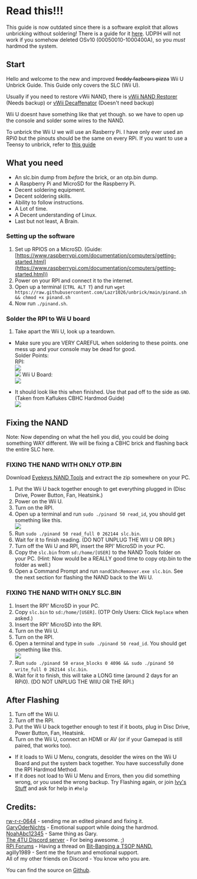 # Read this!!!

This guide is now outdated since there is a software exploit that allows unbricking without soldering! There is a guide for it [here](https://gbatemp.net/threads/cbhc-unbrick-guide-without-soldering.613371/). UDPIH will not work if you somehow deleted OSv10 (00050010-1000400A), so you *must* hardmod the system.

## Start

Hello and welcome to the new and improved ~~freddy fazbears pizza~~ Wii U Unbrick Guide. This Guide only covers the SLC (Wii U).  

Usually if you need to restore vWii NAND, there is [vWii NAND Restorer](https://gbatemp.net/threads/release-vwii-nand-restorer.560948/) (Needs backup) or [vWii Decaffenator](https://gbatemp.net/threads/vwii-decaffeinator-restore-vwii-without-a-nand-backup.566252/) (Doesn't need backup)

Wii U doesnt have something like that yet though. so we have to open up the console and solder some wires to the NAND.

To unbrick the Wii U we will use an Rasberry Pi. I have only ever used an RPi0 but the pinouts should be the same on every RPi. If you want to use a Teensy to unbrick, refer to [this guide](https://gbatemp.net/threads/guide-kaflukes-hardmod-cbhc-unbrick-guide.476725/)

## What you need
- An slc.bin dump from *before* the brick, or an otp.bin dump.  
- A Raspberry Pi and MicroSD for the Raspberry Pi.  
- Decent soldering equipment.  
- Decent soldering skills.  
- Ability to follow instructions.  
- A Lot of time.  
- A Decent understanding of Linux.
- Last but not least, A Brain.

### Setting up the software
1. Set up RPIOS on a MicroSD. (Guide: [https://www.raspberrypi.com/documentation/computers/getting-started.html](https://www.raspberrypi.com/documentation/computers/getting-started.html))
1. Power on your RPI and connect it to the internet.  
1. Open up a terminal (`CTRL ALT T`) and run `wget https://raw.githubusercontent.com/Lazr1026/unbrick/main/pinand.sh && chmod +x pinand.sh`
1. Now run `./pinand.sh`.

### Solder the RPI to Wii U board
1. Take apart the Wii U, look up a teardown.  
- Make sure you are VERY CAREFUL when soldering to these points. one mess up and your console may be dead for good.  
Solder Points:  
RPI:  
![](./assets/images/pinout.png)  
![](./assets/images/back.png)
Wii U Board:  
![](./assets/images/solder.jpg)

- It should look like this when finished. Use that pad off to the side as `GND`.  
(Taken from Kaflukes CBHC Hardmod Guide)  
![](./assets/images/done.png)

## Fixing the NAND

Note: Now depending on what the hell you did, you could be doing something WAY different. We will be fixing a CBHC brick and flashing back the entire SLC here.  

### FIXING THE NAND WITH ONLY OTP.BIN  

Download [Eyekeys NAND Tools](https://github.com/koolkdev/wiiuqt/releases/tag/v0.2) and extract the zip somewhere on your PC.

1. Put the Wii U back together enough to get everything plugged in (Disc Drive, Power Button, Fan, Heatsink.)  
1. Power on the Wii U.  
1. Turn on the RPI.  
1. Open up a terminal and run `sudo ./pinand 50 read_id`, you should get something like this.  
![](./assets/images/readid.jpg)
1. Run `sudo ./pinand 50 read_full 0 262144 slc.bin`.  
1. Wait for it to finish reading. (DO NOT UNPLUG THE WII U OR RPI.)  
1. Turn off the Wii U and RPI, insert the RPI' MicroSD in your PC.  
1. Copy the `slc.bin` from `sd:/home/[USER]` to the NAND Tools folder on your PC. (Hint: Now would be a REALLY good time to copy otp.bin to the folder as well.)  
1. Open a Command Prompt and run `nandCbhcRemover.exe slc.bin`. 
See the next section for flashing the NAND back to the Wii U.

### FIXING THE NAND WITH ONLY SLC.BIN  
1. Insert the RPI' MicroSD in your PC.  
1. Copy `slc.bin` to `sd:/home/[USER]`. (OTP Only Users: Click `Replace` when asked.)  
1. Insert the RPI' MicroSD into the RPI.  
1. Turn on the Wii U.  
1. Turn on the RPI.  
1. Open a terminal and type in `sudo ./pinand 50 read_id`. You should get something like this.  
![](./assets/images/readid.jpg)  
1. Run `sudo ./pinand 50 erase_blocks 0 4096 && sudo ./pinand 50 write_full 0 262144 slc.bin`.   
1. Wait for it to finish, this will take a LONG time (around 2 days for an RPi0). (DO NOT UNPLUG THE WIIU OR THE RPI.)  

## After Flashing  
1. Turn off the Wii U.  
1. Turn off the RPI.  
1. Put the Wii U back together enough to test if it boots, plug in Disc Drive, Power Button, Fan, Heatsink.  
1. Turn on the Wii U, connect an HDMI or AV (or if your Gamepad is still paired, that works too).  

- If it loads to Wii U Menu, congrats, desolder the wires on the Wii U Board and put the system back together. You have successfully done the RPI Hardmod Method.  
- If it does not load to Wii U Menu and Errors, then you did something wrong, or you used the wrong backup. Try Flashing again, or join [Ivy's Stuff](https://discord.gg/HNDcTEkcR3) and ask for help in `#help`
	
## Credits:  
[rw-r-r-0644](https://github.com/rw-r-r-0664) - sending me an edited pinand and fixing it.  
[GaryOderNichts](https://github.com/GaryOderNichts) - Emotional support while doing the hardmod.  
[NoahAbc12345](https://github.com/NoahAbc12345) - Same thing as Gary.  
[The 4TU Discord server](https://discord.com/invite/F2PKpEj) - For being awesome. ;)  
[RPi Forums](https://forums.raspberrypi.com/) - Having a thread on [Bit-Banging a TSOP NAND.](https://forums.raspberrypi.com/viewtopic.php?t=16775)  
agilly1989 - Sent me the forum and emotional support.  
All of my other friends on Discord - You know who you are.  

You can find the source on [Github](https://github.com/Lazr1026/unbrick/).

